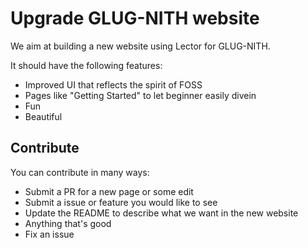 # Upgrade GLUG-NITH website

We aim at building a new website using Lector for GLUG-NITH.

It should have the following features:

- Improved UI that reflects the spirit of FOSS
- Pages like "Getting Started" to let beginner easily divein
- Fun
- Beautiful

## Contribute

You can contribute in many ways:

- Submit a PR for a new page or some edit
- Submit a issue or feature you would like to see
- Update the README to describe what we want in the new website
- Anything that's good
- Fix an issue